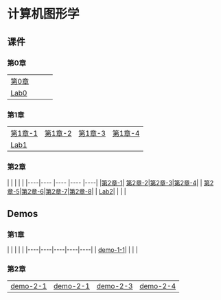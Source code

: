 # 计算机图形学

## 课件

### 第0章
|    |    |    |    |
|----|----|----|----|
|[第0章](./CourseWare/chapter-0.html)|  |  |  |
| [Lab0](./CourseWare/Chapter-1-lab0.md)|  |  |  |

### 第1章
|  |  |  |   |
|----|----|----|----|
|  [第1章-1](./CourseWare/Chapter1/chapter-1-1.html) | [第1章-2](./CourseWare/Chapter1/chapter-1-2.html)| [第1章-3](./CourseWare/Chapter1/chapter-1-3.html)| [第1章-4](./CourseWare/Chapter1/chapter-1-4.html) |
| [Lab1](./CourseWare/Chapter1/Chapter-1-lab1.md) |  |  |  |

### 第2章

|    |    |    |    |
|----|---- |---- |---- |----|
|[第2章-1](./CourseWare/Chapter2/chapter-2-1.html)| [第2章-2](./CourseWare/Chapter2/chapter-2-2.html)|[第2章-3](./CourseWare/Chapter2/chapter-2-3.html)|[第2章-4](./CourseWare/Chapter2/chapter-2-4.html)|
| [第2章-5](./CourseWare/Chapter2/chapter-2-5.html)|[第2章-6](./CourseWare/Chapter2/chapter-2-6.html)|[第2章-7](./CourseWare/Chapter2/chapter-2-7.html)|[第2章-8](./CourseWare/Chapter2/chapter-2-8.html)|
| [Lab2](./CourseWare/Chapter2/Chapter-2-lab2.md)|  |  |  |

## Demos
### 第1章
|    |   |    |    |
|----|----|----|----|----|
| [demo-1-1](./demos/chap1-demo-1.html)|  |  |  |


### 第2章
|    |    |    |    |
|----|----|----|----|
| [demo-2-1](./demos/chap2-demo-1.html)|  [demo-2-1](./demos/chap2-demo-1.html)|[demo-2-3](./demos/chap2-demo-3.html)| [demo-2-4](./demos/chap2-demo-4.html)|

